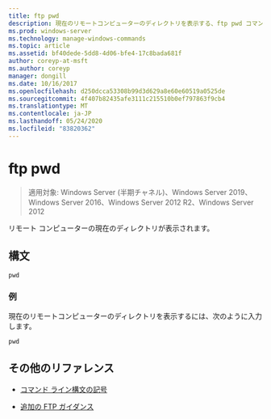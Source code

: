 ```yaml
---
title: ftp pwd
description: 現在のリモートコンピューターのディレクトリを表示する、ftp pwd コマンドのリファレンストピックです。
ms.prod: windows-server
ms.technology: manage-windows-commands
ms.topic: article
ms.assetid: bf40dede-5dd8-4d06-bfe4-17c8bada681f
author: coreyp-at-msft
ms.author: coreyp
manager: dongill
ms.date: 10/16/2017
ms.openlocfilehash: d250dcca53308b99d3d629a8e60e60519a0525de
ms.sourcegitcommit: 4f407b82435afe3111c215510b0ef797863f9cb4
ms.translationtype: MT
ms.contentlocale: ja-JP
ms.lasthandoff: 05/24/2020
ms.locfileid: "83820362"
---
```

# <a name="ftp-pwd"></a>ftp pwd

> 適用対象: Windows Server (半期チャネル)、Windows Server 2019、Windows Server 2016、Windows Server 2012 R2、Windows Server 2012

リモート コンピューターの現在のディレクトリが表示されます。

## <a name="syntax"></a>構文

```
pwd
```

### <a name="examples"></a>例

現在のリモートコンピューターのディレクトリを表示するには、次のように入力します。

```
pwd
```

## <a name="additional-references"></a>その他のリファレンス

- [コマンド ライン構文の記号](command-line-syntax-key.md)

- [追加の FTP ガイダンス](https://docs.microsoft.com/previous-versions/orphan-topics/ws.10/cc756013(v=ws.10))
